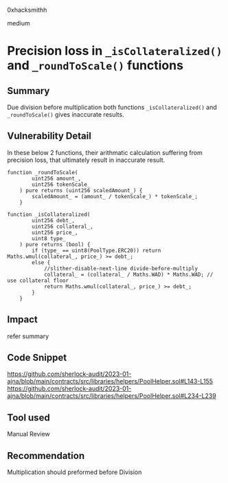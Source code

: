 0xhacksmithh

medium

# Precision loss in ```_isCollateralized()``` and ```_roundToScale()``` functions

## Summary
Due division before multiplication both functions ```_isCollateralized()``` and ```_roundToScale()``` gives inaccurate results.

## Vulnerability Detail
In these below 2 functions, their arithmatic calculation suffering from precision loss, that ultimately result in inaccurate result. 
```solidity
function _roundToScale(
        uint256 amount_,
        uint256 tokenScale_
    ) pure returns (uint256 scaledAmount_) {
        scaledAmount_ = (amount_ / tokenScale_) * tokenScale_; 
    }
```
```solidity
function _isCollateralized(
        uint256 debt_,
        uint256 collateral_,
        uint256 price_,
        uint8 type_
    ) pure returns (bool) {
        if (type_ == uint8(PoolType.ERC20)) return Maths.wmul(collateral_, price_) >= debt_;
        else {
            //slither-disable-next-line divide-before-multiply
            collateral_ = (collateral_ / Maths.WAD) * Maths.WAD; // use collateral floor  
            return Maths.wmul(collateral_, price_) >= debt_;
        }
    }
```

## Impact
refer summary

## Code Snippet
https://github.com/sherlock-audit/2023-01-ajna/blob/main/contracts/src/libraries/helpers/PoolHelper.sol#L143-L155
https://github.com/sherlock-audit/2023-01-ajna/blob/main/contracts/src/libraries/helpers/PoolHelper.sol#L234-L239

## Tool used

Manual Review

## Recommendation
Multiplication should preformed before Division

